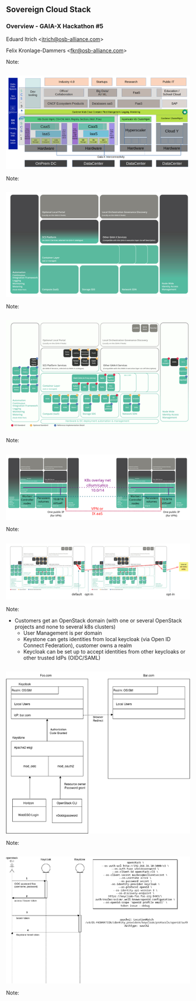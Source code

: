 ## Sovereign Cloud Stack

### Overview - GAIA-X Hackathon \#5

Eduard Itrich \<itrich@osb-alliance.com\> <!-- .element: style="color:black" -->

Felix Kronlage-Dammers \<fkr@osb-alliance.com\> <!-- .element: style="color:black" -->

Note:

<!-- .slide: data-background-image="images/background.jpg" -->


##

![Ecosys - Acatec](images/Ecosys-SCS-Acatech.png)

Note:


##

![SCS Architecture Bottom Up](images/scs-architecture-bottom-up.jpg)

Note:


##

![SCS Architecture Layers](images/201001-SCS-4c.png)

Note:


##

![Cross Cluster Networking](images/cross-provider-cluster-networking.png)

Note:


##

![Jeystone to KeyCloak to KeyCloak to external IdP](images/keystone-to-keycloak-to-keycloak-to-external-idp.png)

Note:

* Customers get an OpenStack domain (with one or several OpenStack projects and none to several k8s clusters)
  * User Management is per domain
  * Keystone can gets identities from local keycloak (via Open ID Connect Federation), customer owns a realm
  * Keycloak can be set up to accept identities from other keycloaks or other trusted IdPs (OIDC/SAML)


## 

![Keycloak - Keystone](images/Keycloak-Keystone-diagram.png) 

Note:


## 

![OpenStack v3oidcpassword sequence](images/openstack-v3oidcpassword.drawio.png)

Note:

